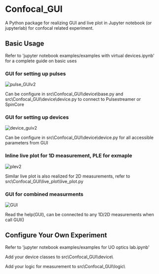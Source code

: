 # Confocal_GUI

A Python package for realizing GUI and live plot in Jupyter notebook (or jupyterlab) for confocal related experiment. 

## Basic Usage
Refer to 'jupyter notebook examples/examples with virtual devices.ipynb' for a complete guide on basic uses

### GUI for setting up pulses
![pulse_GUIv2](https://github.com/user-attachments/assets/535f3279-ea84-4468-8c93-2a475e09d572)

Can be configure in src\Confocal_GUI\device\base.py and src\Confocal_GUI\device\device.py to connect to Pulsestreamer or SpinCore

### GUI for setting up devices
![device_guiv2](https://github.com/user-attachments/assets/93a9e1aa-083f-4fc4-a593-9a5b85c81d83)

Can be configure in src\Confocal_GUI\device\device.py for all accessible parameters from GUI


### Inline live plot for 1D measurement, PLE for exmaple
![plev2](https://github.com/user-attachments/assets/ccbe72f4-721b-4fab-9c88-f2e62f814d70)

Similar live plot is also realized for 2D measurements, refer to src\Confocal_GUI\live_plot\live_plot.py


### GUI for combined measurments
![GUI](https://github.com/user-attachments/assets/2c5e8856-7fe2-4b36-a1a6-7f3f09ea9bb6)

Read the help(GUI), can be connected to any 1D/2D measurements when call GUI()


## Configure Your Own Experiment
Refer to 'jupyter notebook examples/examples for UO optics lab.ipynb'

Add your device classes to src\Confocal_GUI\device\

Add your logic for measurement to src\Confocal_GUI\logic\





